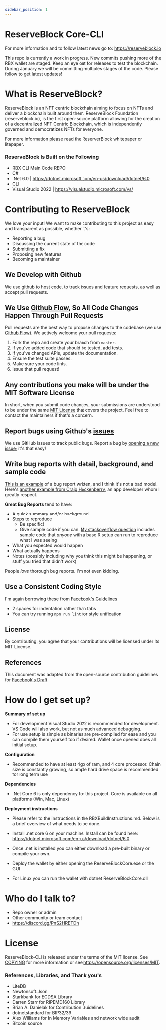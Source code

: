 ```yaml
---
sidebar_position: 1
---
```


# ReserveBlock Core-CLI

For more information and to follow latest news go to:
https://reserveblock.io

This repo is currently a work in progress. New commits pushing more of the RBX wallet are staged. Keep an eye out for releases to test the blockchain.
During January we will be committing multiples stages of the code. Please follow to get latest updates!

# What is ReserveBlock?

ReserveBlock is an NFT centric blockchain aiming to focus on NFTs and deliver a blockchain built around them.
ReserveBlock Foundation (reserveblock.io), is the first open-source platform allowing for the creation of a decentralized NFT Centric Blockchain, which is independently governed and democratizes NFTs for everyone.

For more information please read the ReserverBlock whitepaper or litepaper.

### ReserveBlock Is Built on the Following

- RBX CLI Main Code REPO
- C#
- .Net 6.0 | https://dotnet.microsoft.com/en-us/download/dotnet/6.0
- CLI
- Visual Studio 2022 | https://visualstudio.microsoft.com/vs/

# Contributing to ReserveBlock

We love your input! We want to make contributing to this project as easy and transparent as possible, whether it's:

- Reporting a bug
- Discussing the current state of the code
- Submitting a fix
- Proposing new features
- Becoming a maintainer

## We Develop with Github

We use github to host code, to track issues and feature requests, as well as accept pull requests.

## We Use [Github Flow](https://guides.github.com/introduction/flow/index.html), So All Code Changes Happen Through Pull Requests

Pull requests are the best way to propose changes to the codebase (we use [Github Flow](https://guides.github.com/introduction/flow/index.html)). We actively welcome your pull requests:

1. Fork the repo and create your branch from `master`.
2. If you've added code that should be tested, add tests.
3. If you've changed APIs, update the documentation.
4. Ensure the test suite passes.
5. Make sure your code lints.
6. Issue that pull request!

## Any contributions you make will be under the MIT Software License

In short, when you submit code changes, your submissions are understood to be under the same [MIT License](http://choosealicense.com/licenses/mit/) that covers the project. Feel free to contact the maintainers if that's a concern.

## Report bugs using Github's [issues](https://github.com/briandk/transcriptase-atom/issues)

We use GitHub issues to track public bugs. Report a bug by [opening a new issue](https://github.com/ReserveBlockIO/ReserveBlock-Core/issues/new/); it's that easy!

## Write bug reports with detail, background, and sample code

[This is an example](http://stackoverflow.com/q/12488905/180626) of a bug report written, and I think it's not a bad model. Here's [another example from Craig Hockenberry](http://www.openradar.me/11905408), an app developer whom I greatly respect.

**Great Bug Reports** tend to have:

- A quick summary and/or background
- Steps to reproduce
  - Be specific!
  - Give sample code if you can. [My stackoverflow question](http://stackoverflow.com/q/12488905/180626) includes sample code that _anyone_ with a base R setup can run to reproduce what I was seeing
- What you expected would happen
- What actually happens
- Notes (possibly including why you think this might be happening, or stuff you tried that didn't work)

People _love_ thorough bug reports. I'm not even kidding.

## Use a Consistent Coding Style

I'm again borrowing these from [Facebook's Guidelines](https://github.com/facebook/draft-js/blob/a9316a723f9e918afde44dea68b5f9f39b7d9b00/CONTRIBUTING.md)

- 2 spaces for indentation rather than tabs
- You can try running `npm run lint` for style unification

## License

By contributing, you agree that your contributions will be licensed under its MIT License.

## References

This document was adapted from the open-source contribution guidelines for [Facebook's Draft](https://github.com/facebook/draft-js/blob/a9316a723f9e918afde44dea68b5f9f39b7d9b00/CONTRIBUTING.md)

# How do I get set up?

**Summary of set up**

- For development Visual Studio 2022 is recommended for development. VS Code will also work, but not as much advanced debugging.
- For use setup is simple as binaries are pre-compiled for ease and you can compile them yourself too if desired. Wallet once opened does all initial setup.

**Configuration**

- Recommended to have at least 4gb of ram, and 4 core processor. Chain size is constantly growing, so ample hard drive space is recommended for long term use

**Dependencies**

- .Net Core 6 is only dependency for this project. Core is available on all platforms (Win, Mac, Linux)

**Deployment instructions**

- Please refer to the instructions in the RBXBuildInstructions.md. Below is a brief overview of what needs to be done.

- Install .net core 6 on your machine. Install can be found here: https://dotnet.microsoft.com/en-us/download/dotnet/6.0
- Once .net is installed you can either download a pre-built binary or compile your own.
- Deploy the wallet by either opening the ReserveBlockCore.exe or the GUI
- For Linux you can run the wallet with dotnet ReserveBlockCore.dll

# Who do I talk to?

- Repo owner or admin
- Other community or team contact
- https://discord.gg/PnS2HRETDh

# License

ReserveBlock-CLI is released under the terms of the MIT license. See [COPYING](COPYING) for more
information or see https://opensource.org/licenses/MIT.

### References, Libraries, and Thank you's

- LiteDB
- Newtonsoft.Json
- Starkbank for ECDSA Library
- Darren Starr for RIPEMD160 Library
- Brian A. Danielak for Contribution Guidelines
- dotnetstandard for BIP32/39
- Alex Williams for In Memory Variables and network wide audit
- Bitcoin source
